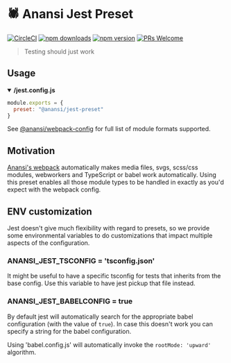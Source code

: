 # 🕷 Anansi Jest Preset
[![CircleCI](https://circleci.com/gh/ntucker/anansi.svg?style=shield)](https://circleci.com/gh/ntucker/anansi)
[![npm downloads](https://img.shields.io/npm/dm/@anansi/jest-preset.svg?style=flat-square)](https://www.npmjs.com/package/@anansi/webpack-config)
[![npm version](https://img.shields.io/npm/v/@anansi/jest-preset.svg?style=flat-square)](https://www.npmjs.com/package/@anansi/webpack-config)
[![PRs Welcome](https://img.shields.io/badge/PRs-welcome-brightgreen.svg?style=flat-square)](http://makeapullrequest.com)

> Testing should just work

## Usage

<details open><summary><b>/jest.config.js</b></summary>

```js
module.exports = {
  preset: "@anansi/jest-preset"
}
```

</details>

See [@anansi/webpack-config](https://github.com/ntucker/anansi/tree/master/packages/webpack-config-anansi#file-support) for full list of module formats supported.

## Motivation

[Anansi's webpack](https://www.npmjs.com/package/@anansi/webpack-config) automatically makes media files, svgs, scss/css modules, webworkers and TypeScript or babel work automatically.
Using this preset enables all those module types to be handled in exactly as you'd expect with the webpack config.

## ENV customization

Jest doesn't give much flexibility with regard to presets, so we provide some environmental variables
to do customizations that impact multiple aspects of the configuration.

### ANANSI_JEST_TSCONFIG = 'tsconfig.json'

It might be useful to have a specific tsconfig for tests that inherits from the base config.
Use this variable to have jest pickup that file instead.

### ANANSI_JEST_BABELCONFIG = true

By default jest will automatically search for the appropriate babel configuration (with the value of `true`).
In case this doesn't work you can specify a string for the babel configuration.

Using 'babel.config.js' will automatically invoke the `rootMode: 'upward'` algorithm.
